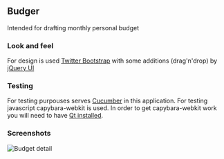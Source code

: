 ## Budger

Intended for drafting monthly personal budget

### Look and feel

For design is used [Twitter Bootstrap](http://twitter.github.com/bootstrap/) with some additions (drag'n'drop) by [jQuery UI](http://jqueryui.com/)

### Testing

For testing purpouses serves [Cucumber](http://cukes.info/) in this application. For testing javascript capybara-webkit is used. In order to get capybara-webkit work you will need to have [Qt installed](https://github.com/thoughtbot/capybara-webkit/wiki/Installing-Qt).

### Screenshots

![Budget detail](https://img.skitch.com/20120221-bkt72qme5nqyg32cs81b5ewi9i.png)
